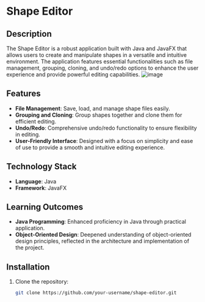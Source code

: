 # Shape Editor

## Description

The Shape Editor is a robust application built with Java and JavaFX that allows users to create and manipulate shapes in a versatile and intuitive environment. The application features essential functionalities such as file management, grouping, cloning, and undo/redo options to enhance the user experience and provide powerful editing capabilities.
![image](https://github.com/user-attachments/assets/6b883708-1d63-4d92-9389-8df8e6b1a13e)

## Features

- **File Management**: Save, load, and manage shape files easily.
- **Grouping and Cloning**: Group shapes together and clone them for efficient editing.
- **Undo/Redo**: Comprehensive undo/redo functionality to ensure flexibility in editing.
- **User-Friendly Interface**: Designed with a focus on simplicity and ease of use to provide a smooth and intuitive editing experience.

## Technology Stack

- **Language**: Java
- **Framework**: JavaFX

## Learning Outcomes

- **Java Programming**: Enhanced proficiency in Java through practical application.
- **Object-Oriented Design**: Deepened understanding of object-oriented design principles, reflected in the architecture and implementation of the project.

## Installation

1. Clone the repository:
   ```bash
   git clone https://github.com/your-username/shape-editor.git
